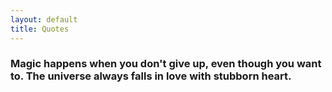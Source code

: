 ```yaml
---
layout: default
title: Quotes
---
```

###     Magic happens when you don't give up, even though you want to. The universe always falls in love with stubborn heart.
